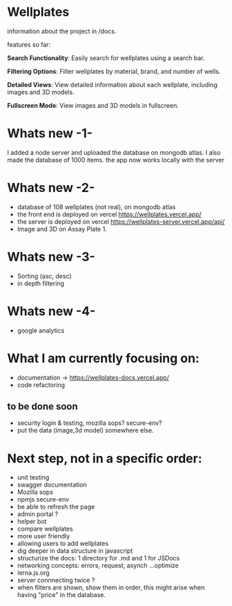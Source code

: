 # Wellplates 
information about the project in /docs.

features so far:

**Search Functionality**: Easily search for wellplates using a search bar.

**Filtering Options**: Filter wellplates by material, brand, and number of wells.

**Detailed Views**: View detailed information about each wellplate, including images and 3D models.

**Fullscreen Mode**: View images and 3D models in fullscreen.


# Whats new -1-
I added a node server and uploaded the database on mongodb atlas. I also made the database of 1000 items. the app now works locally with the server

# Whats new -2- 
- database of 108 wellplates (not real), on mongodb atlas
- the front end is deployed on vercel https://wellplates.vercel.app/ 
- the server is deployed on vercel https://wellplates-server.vercel.app/api/
- Image and 3D on Assay Plate 1.

# Whats new -3-
- Sorting (asc, desc)
- in depth filtering 

# Whats new -4-
- google analytics 

# What I am currently focusing on:
- documentation -> https://wellplates-docs.vercel.app/
- code refactoring 
## to be done soon
- security login & testing, mozilla sops? secure-env?
- put the data (image,3d model) somewhere else.



# Next step, not in a specific order:
- unit testing
- swagger documentation
- Mozilla sops
- npmjs secure-env
- be able to refresh the page 
- admin portal ? 
- helper bot
- compare wellplates
- more user friendly
- allowing users to add wellplates
- dig deeper in data structure in javascript
- structurize the docs: 1 directory for .md and 1 for JSDocs
- networking concepts: errors, request, asynch ...optimize
- lerna.js.org
- server connnecting twice ?
- when filters are shown, show them in order, this might arise when having "price" in the database.
  
